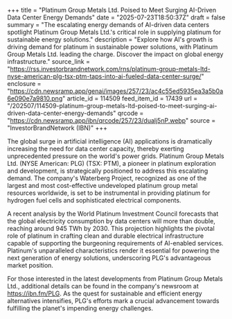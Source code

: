 +++
title = "Platinum Group Metals Ltd. Poised to Meet Surging AI-Driven Data Center Energy Demands"
date = "2025-07-23T18:50:37Z"
draft = false
summary = "The escalating energy demands of AI-driven data centers spotlight Platinum Group Metals Ltd.'s critical role in supplying platinum for sustainable energy solutions."
description = "Explore how AI's growth is driving demand for platinum in sustainable power solutions, with Platinum Group Metals Ltd. leading the charge. Discover the impact on global energy infrastructure."
source_link = "https://rss.investorbrandnetwork.com/rns/platinum-group-metals-ltd-nyse-american-plg-tsx-ptm-taps-into-ai-fueled-data-center-surge/"
enclosure = "https://cdn.newsramp.app/genai/images/257/23/ac4c55ed5935ea3a5b0a6e090e7a9810.png"
article_id = 114509
feed_item_id = 17439
url = "/202507/114509-platinum-group-metals-ltd-poised-to-meet-surging-ai-driven-data-center-energy-demands"
qrcode = "https://cdn.newsramp.app/ibn/qrcode/257/23/dualj5nP.webp"
source = "InvestorBrandNetwork (IBN)"
+++

<p>The global surge in artificial intelligence (AI) applications is dramatically increasing the need for data center capacity, thereby exerting unprecedented pressure on the world's power grids. Platinum Group Metals Ltd. (NYSE American: PLG) (TSX: PTM), a pioneer in platinum exploration and development, is strategically positioned to address this escalating demand. The company's Waterberg Project, recognized as one of the largest and most cost-effective undeveloped platinum group metal resources worldwide, is set to be instrumental in providing platinum for hydrogen fuel cells and sophisticated electrical components.</p><p>A recent analysis by the World Platinum Investment Council forecasts that the global electricity consumption by data centers will more than double, reaching around 945 TWh by 2030. This projection highlights the pivotal role of platinum in crafting clean and durable electrical infrastructure capable of supporting the burgeoning requirements of AI-enabled services. Platinum's unparalleled characteristics render it essential for powering the next generation of energy solutions, underscoring PLG's advantageous market position.</p><p>For those interested in the latest developments from Platinum Group Metals Ltd., additional details can be found in the company's newsroom at <a href='https://ibn.fm/PLG' rel='nofollow' target='_blank'>https://ibn.fm/PLG</a>. As the quest for sustainable and efficient energy alternatives intensifies, PLG's efforts mark a crucial advancement towards fulfilling the planet's impending energy challenges.</p>